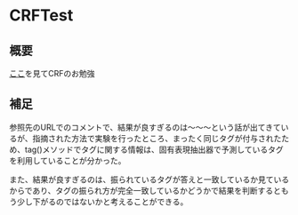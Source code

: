 CRFTest
======
概要
-----
[ここ](http://qiita.com/Hironsan/items/326b66711eb4196aa9d4)を見てCRFのお勉強

補足
-----
参照先のURLでのコメントで、結果が良すぎるのは～～～という話が出てきているが、指摘された方法で実験を行ったところ、まったく同じタグが付与されたため、tag()メソッドでタグに関する情報は、固有表現抽出器で予測しているタグを利用していることが分かった。

また、結果が良すぎるのは、振られているタグが答えと一致しているか見ているからであり、タグの振られ方が完全一致しているかどうかで結果を判断するともう少し下がるのではないかと考えることができる。
